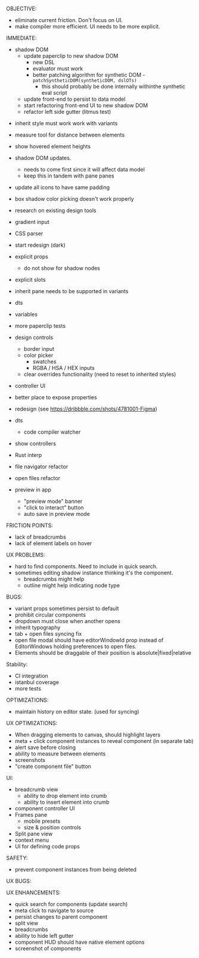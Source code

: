 OBJECTIVE:

- eliminate current friction. Don't focus on UI.
- make compiler more efficient. UI needs to be more explicit.

IMMEDIATE:

- shadow DOM
  - update paperclip to new shadow DOM
    - new DSL
    - evaluator must work
    - better patching algorithm for synthetic DOM - `patchSyntheticDOM(syntheticDOM, dslOTs)`
      - this should probably be done internally withinthe synthetic eval script
  - update front-end to persist to data model
  - start refactoring front-end UI to new shadow DOM
  - refactor left side gutter (litmus test)

* inherit style must work work with variants
* measure tool for distance between elements
* show hovered element heights
* shadow DOM updates.
  - needs to come first since it will affect data model
  - keep this in tandem with pane panes
* update all icons to have same padding
* box shadow color picking doesn't work properly
* research on existing design tools
* gradient input
* CSS parser

* start redesign (dark)

- explicit props
  - do not show for shadow nodes
- explicit slots

- inherit pane needs to be supported in variants

- dts
- variables
- more paperclip tests
- design controls
  - border input
  - color picker
    - swatches
    - RGBA / HSA / HEX inputs
  - clear overrides functionality (need to reset to inherited styles)
- controller UI
- better place to expose properties
- redesign (see https://dribbble.com/shots/4781001-Figma)
- dts
  - code compiler watcher
- show controllers
- Rust interp
- file navigator refactor
- open files refactor
- preview in app
  - "preview mode" banner
  - "click to interact" button
  - auto save in preview mode

FRICTION POINTS:

- lack of breadcrumbs
- lack of element labels on hover

UX PROBLEMS:

- hard to find components. Need to include in quick search.
- sometimes editing shadow instance thinking it's the component.
  - breadcrumbs might help
  - outline might help indicating node type

BUGS:

- variant props sometimes persist to default
- prohibit circular components
- dropdown must close when another opens
- inherit typography
- tab + open files syncing fix
- open file modal should have editorWindowId prop instead of EditorWindows holding preferences to open files.
- Elements should be draggable of their position is absolute|fixed|relative

Stability:

- CI integration
- istanbul coverage
- more tests

OPTIMIZATIONS:

- maintain history on editor state. (used for syncing)

UX OPTIMIZATIONS:

- When dragging elements to canvas, should highlight layers
- meta + click component instances to reveal component (in separate tab)
- alert save before closing
- ability to measure between elements
- screenshots
- "create component file" button

UI:

- breadcrumb view
  - ability to drop element into crumb
  - ability to insert element into crumb
- component controller UI
- Frames pane
  - mobile presets
  - size & position controls
- Split pane view
- context menu
- UI for defining code props

SAFETY:

- prevent component instances from being deleted

UX BUGS:

UX ENHANCEMENTS:

- quick search for components (update search)
- meta click to navigate to source
- persist changes to parent component
- split view
- breadcrumbs
- ability to hide left gutter
- component HUD should have native element options
- screenshot of components
